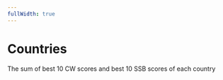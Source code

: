 ```yaml
---
fullWidth: true
---
```


<script setup lang="ts">
import { ref, computed } from 'vue'
// import Listbox from '@/theme/Listbox.vue'
import CountryLineChart from '@/components/CountryLineChart.vue'

import { data as results } from "@/results.data.ts";

</script>

# Countries

The sum of best 10 CW scores and best 10 SSB scores of each country
<CountryLineChart />

<!-- <Listbox v-model="selectedYear" :items="availableYears" class="w-24 mb-4" /> -->
